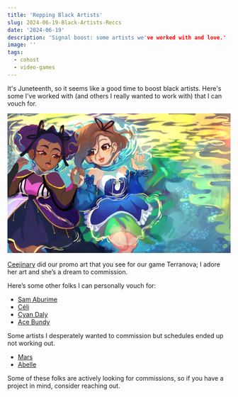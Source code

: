 ```yaml
---
title: 'Repping Black Artists'
slug: 2024-06-19-Black-Artists-Reccs
date: '2024-06-19'
description: 'Signal boost: some artists we've worked with and love.'
image: ''
tags:
  - cohost
  - video-games
---
```


It's Juneteenth, so it seems like a good time to boost black artists. Here's some I've worked with (and others I really wanted to work with) that I can vouch for.

![Two magical girls holding hands in a watery background. They're looking at each other fondly.](terranova.png)

[Ceejinary](https://ceejinary.com/) did our promo art that you see for our game Terranova; I adore her art and she’s a dream to commission.

Here’s some other folks I can personally vouch for:

* [Sam Aburime](https://ko-fi.com/rainystudios)
* [Céli](https://pianta.carrd.co/)
* [Cyan Daly](https://www.cyleida.me/)
* [Ace Bundy](https://x.com/ThatOneNegraux)

Some artists I desperately wanted to commission but schedules ended up not working out.

* [Mars](https://www.marsoid.net/)
* [Abelle](https://x.com/abellehayford)

Some of these folks are actively looking for commissions, so if you have a project in mind, consider reaching out.
